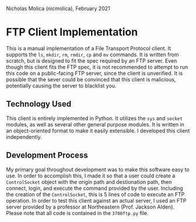 Nicholas Molica (nicmolica), February 2021

# FTP Client Implementation
This is a manual implementation of a File Transport Protocol client. It supports the `ls`, `mkdir`, `rm`, `rmdir`, `cp` and `mv` commands. It is written from scratch, but is designed to fit the spec required by an FTP server. Even though this client fits the FTP spec, it is not recommended to attempt to run this code on a public-facing FTP server, since the client is unverified. It is possible that the sever could be convinced that this client is malicious, potentially causing the server to blacklist you.

## Technology Used
This client is entirely implemented in Python. It utilizes the `sys` and `socket` modules, as well as several other general purpose modules. It is written in an object-oriented format to make it easily extensible. I developed this client independently.

## Development Process
My primary goal throughout development was to make this software easy to use. In order to accomplish this, I made it so that a user could create a `ControlSocket` object with the origin path and destionation path, then connect, login, and execute the command provided by the user. Including the creation of the `ControlSocket`, this is 5 lines of code to execute an FTP operation. In order to test this client against an actual server, I used an FTP server provided by a professor at Northeastern (Prof. Jackson Alden). Please note that all code is contained in the `3700ftp.py` file.
